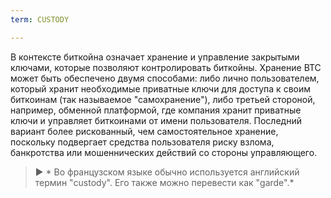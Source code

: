```yaml
---
term: CUSTODY

---
```

В контексте биткойна означает хранение и управление закрытыми ключами, которые позволяют контролировать биткойны. Хранение BTC может быть обеспечено двумя способами: либо лично пользователем, который хранит необходимые приватные ключи для доступа к своим биткоинам (так называемое "самохранение"), либо третьей стороной, например, обменной платформой, где компания хранит приватные ключи и управляет биткоинами от имени пользователя. Последний вариант более рискованный, чем самостоятельное хранение, поскольку подвергает средства пользователя риску взлома, банкротства или мошеннических действий со стороны управляющего.

> ► * Во французском языке обычно используется английский термин "custody". Его также можно перевести как "garde".*